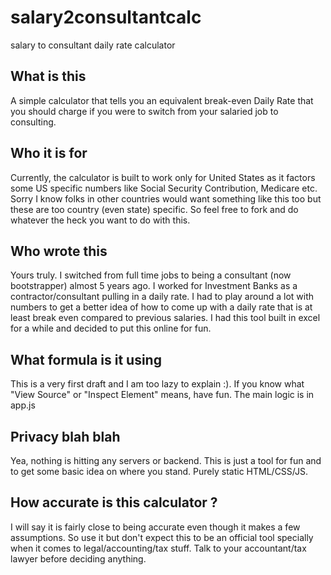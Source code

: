 # salary2consultantcalc
salary to consultant daily rate calculator

## What is this

A simple calculator that tells you an equivalent break-even Daily Rate that you should charge if you were to switch from your salaried job to consulting.

## Who it is for

Currently, the calculator is built to work only for United States as it factors some US specific numbers like Social Security Contribution, Medicare etc. Sorry I know folks in other countries would want something like this too but these are too country (even state) specific. So feel free to fork and do whatever the heck you want to do with this. 

## Who wrote this

Yours truly. I switched from full time jobs to being a consultant (now bootstrapper) almost 5 years ago. I worked for Investment Banks as a contractor/consultant pulling in a daily rate. I had to play around a lot with numbers to get a better idea of how to come up with a daily rate that is at least break even compared to previous salaries. I had this tool built in excel for a while and decided to put this online for fun.

## What formula is it using

This is a very first draft and I am too lazy to explain :). If you know what "View Source" or "Inspect Element" means, have fun. The main logic is in app.js

## Privacy blah blah

Yea, nothing is hitting any servers or backend. This is just a tool for fun and to get some basic idea on where you stand. Purely static HTML/CSS/JS.

## How accurate is this calculator ?
I will say it is fairly close to being accurate even though it makes  a few assumptions. So use it but don't expect this to be an official tool specially when it comes to legal/accounting/tax stuff. Talk to your accountant/tax lawyer before deciding anything.

